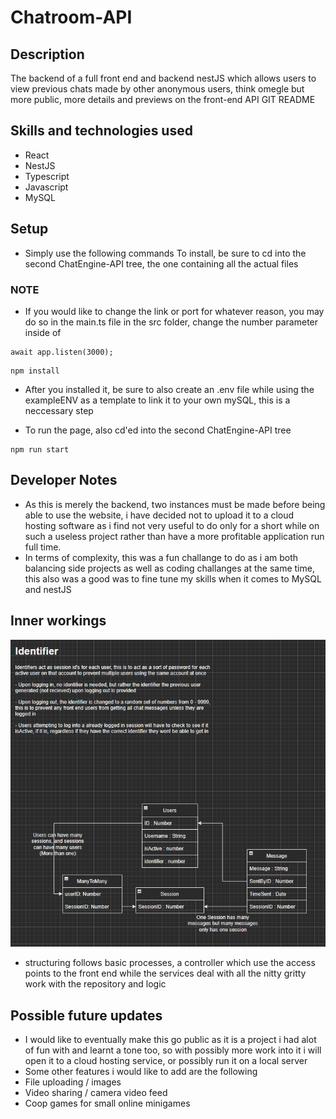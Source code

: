 # Chatroom-API

## Description

The backend of a full front end and backend nestJS which allows users to view previous chats made by other anonymous users, think omegle but more public, more details and previews on the front-end API GIT README

## Skills and technologies used

-   React
-   NestJS
-   Typescript
-   Javascript
-   MySQL

## Setup

-   Simply use the following commands
    To install, be sure to cd into the second ChatEngine-API tree, the one containing all the actual files

### NOTE

-   If you would like to change the link or port for whatever reason, you may do so in the main.ts file in the src folder, change the number parameter inside of

```
await app.listen(3000);
```

```
npm install
```

-   After you installed it, be sure to also create an .env file while using the exampleENV as a template to link it to your own mySQL, this is a neccessary step

-   To run the page, also cd'ed into the second ChatEngine-API tree

```
npm run start
```

## Developer Notes

-   As this is merely the backend, two instances must be made before being able to use the website, i have decided not to upload it to a cloud hosting software as i find not very useful to do only for a short while on such a useless project rather than have a more profitable application run full time.
-   In terms of complexity, this was a fun challange to do as i am both balancing side projects as well as coding challanges at the same time, this also was a good was to fine tune my skills when it comes to MySQL and nestJS

## Inner workings

![dataStructure](/images/dataStructure.png)

-   structuring follows basic processes, a controller which use the access points to the front end while the services deal with all the nitty gritty work with the repository and logic

## Possible future updates

-   I would like to eventually make this go public as it is a project i had alot of fun with and learnt a tone too, so with possibly more work into it i will open it to a cloud hosting service, or possibly run it on a local server
-   Some other features i would like to add are the following
-   File uploading / images
-   Video sharing / camera video feed
-   Coop games for small online minigames
